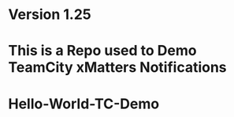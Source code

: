 # Version 1.25

# This is a Repo used to Demo TeamCity xMatters Notifications

# Hello-World-TC-Demo
